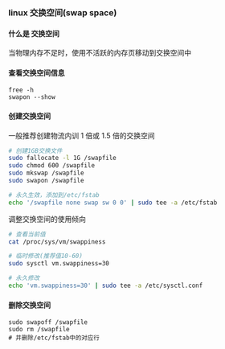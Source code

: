 ### linux 交换空间(swap space)

#### 什么是 交换空间

当物理内存不足时，使用不活跃的内存页移动到交换空间中

#### 查看交换空间信息

```shell
free -h
swapon --show
```

#### 创建交换空间

一般推荐创建物流内训 1 倍或 1.5 倍的交换空间

```bash
# 创建1GB交换文件
sudo fallocate -l 1G /swapfile
sudo chmod 600 /swapfile
sudo mkswap /swapfile
sudo swapon /swapfile

# 永久生效，添加到/etc/fstab
echo '/swapfile none swap sw 0 0' | sudo tee -a /etc/fstab
```

调整交换空间的使用倾向

```bash
# 查看当前值
cat /proc/sys/vm/swappiness

# 临时修改(推荐值10-60)
sudo sysctl vm.swappiness=30

# 永久修改
echo 'vm.swappiness=30' | sudo tee -a /etc/sysctl.conf
```

#### 删除交换空间

```shell
sudo swapoff /swapfile
sudo rm /swapfile
# 并删除/etc/fstab中的对应行
```

                                      